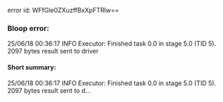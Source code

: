 error id: WFfGle0ZXuzffBxXpFTRlw==
### Bloop error:

25/06/18 00:36:17 INFO Executor: Finished task 0.0 in stage 5.0 (TID 5). 2097 bytes result sent to driver
#### Short summary: 

25/06/18 00:36:17 INFO Executor: Finished task 0.0 in stage 5.0 (TID 5). 2097 bytes result sent to d...